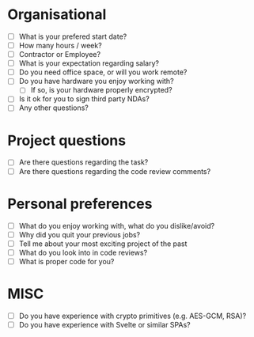 # Organisational 

- [ ] What is your prefered start date?
- [ ] How many hours / week?
- [ ] Contractor or Employee?
- [ ] What is your expectation regarding salary?
- [ ] Do you need office space, or will you work remote?
- [ ] Do you have hardware you enjoy working with?
  - [ ] If so, is your hardware properly encrypted?
- [ ] Is it ok for you to sign third party NDAs?
- [ ] Any other questions?

# Project questions

- [ ] Are there questions regarding the task?
- [ ] Are there questions regarding the code review comments?

# Personal preferences

- [ ] What do you enjoy working with, what do you dislike/avoid?
- [ ] Why did you quit your previous jobs?
- [ ] Tell me about your most exciting project of the past
- [ ] What do you look into in code reviews?
- [ ] What is proper code for you?

# MISC

- [ ] Do you have experience with crypto primitives (e.g. AES-GCM, RSA)?
- [ ] Do you have experience with Svelte or similar SPAs?
